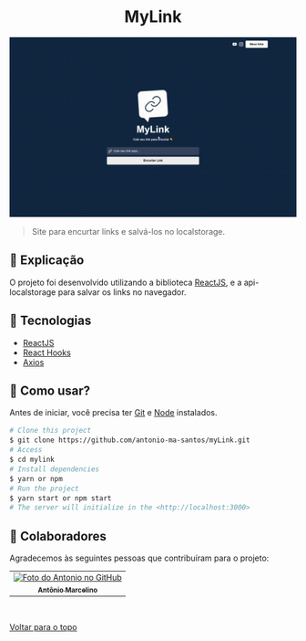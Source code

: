 <h1 align="center">MyLink</h1>

<img src="src/assets/myLink.gif" alt="gif do site">

> Site para encurtar links e salvá-los no localstorage.

## :page_facing_up: Explicação

O projeto foi desenvolvido utilizando a biblioteca [ReactJS](https://pt-br.reactjs.org/docs/getting-started.html), e a api-localstorage para salvar os links no navegador.

## 🚀 Tecnologias ##

- [ReactJS](https://pt-br.reactjs.org/)
- [React Hooks](https://pt-br.reactjs.org/docs/hooks-intro.html)
- [Axios](https://axios-http.com/ptbr/docs/intro)

## :closed_book: Como usar? ##

Antes de iniciar, você precisa ter [Git](https://git-scm.com) e [Node](https://nodejs.org/en/) instalados.

```bash
# Clone this project
$ git clone https://github.com/antonio-ma-santos/myLink.git
# Access
$ cd mylink
# Install dependencies
$ yarn or npm 
# Run the project
$ yarn start or npm start 
# The server will initialize in the <http://localhost:3000>
```

## 🤝 Colaboradores

Agradecemos às seguintes pessoas que contribuíram para o projeto:

<table>
  <tr>
    <td align="center">
      <a href="#">
        <img src="https://github.com/antonio-ma-santos.png" width="160px;" alt="Foto do Antonio no GitHub"/><br>
        <sub>
          <b>Antônio Marcelino</b>
        </sub>
      </a>
    </td>
  </tr>
</table>

&#xa0;

<a href="#top">Voltar para o topo</a>
